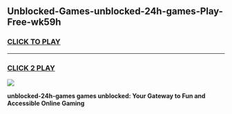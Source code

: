 
## Unblocked-Games-unblocked-24h-games-Play-Free-wk59h
<h3>
<a href="https://premium76.site?title=unblocked-24h-games&ref=15A">CLICK TO PLAY</a></h3>
<hr>

<h3>
<a href="https://premium76.site?title=unblocked-24h-games&ref=15A">CLICK 2 PLAY</a>
  
</h3>

<a href="https://premium76.site?title=unblocked-24h-games&ref=15A"><img src="https://clearcache.store/games.png"></a>


**unblocked-24h-games games unblocked: Your Gateway to Fun and Accessible Online Gaming**
